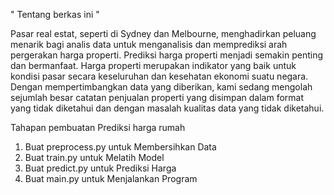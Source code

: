 " Tentang berkas ini "

Pasar real estat, seperti di Sydney dan Melbourne, menghadirkan peluang menarik bagi analis data untuk menganalisis dan memprediksi arah pergerakan harga properti. Prediksi harga properti menjadi semakin penting dan bermanfaat. Harga properti merupakan indikator yang baik untuk kondisi pasar secara keseluruhan dan kesehatan ekonomi suatu negara. Dengan mempertimbangkan data yang diberikan, kami sedang mengolah sejumlah besar catatan penjualan properti yang disimpan dalam format yang tidak diketahui dan dengan masalah kualitas data yang tidak diketahui.

Tahapan pembuatan Prediksi harga rumah

1. Buat preprocess.py untuk Membersihkan Data
2. Buat train.py untuk Melatih Model
3. Buat predict.py untuk Prediksi Harga
4. Buat main.py untuk Menjalankan Program
